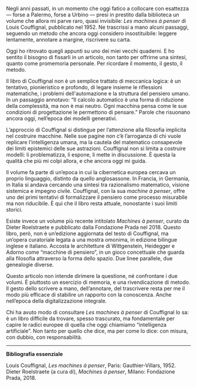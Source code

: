 Negli anni passati, in un momento che oggi fatico a collocare con esattezza — forse a Palermo, forse a Urbino — presi in prestito dalla biblioteca un volume che allora mi parve raro, quasi invisibile: *Les machines à penser* di Louis Couffignal, pubblicato nel 1952. Ne trascrissi a mano alcuni passaggi, seguendo un metodo che ancora oggi considero insostituibile: leggere lentamente, annotare a margine, riscrivere su carta.

Oggi ho ritrovato quegli appunti su uno dei miei vecchi quaderni. E ho sentito il bisogno di fissarli in un articolo, non tanto per offrirne una sintesi, quanto come promemoria personale. Per ricordare il momento, il gesto, il metodo.

Il libro di Couffignal non è un semplice trattato di meccanica logica: è un tentativo, pionieristico e profondo, di legare insieme le riflessioni matematiche, i problemi dell'automazione e la struttura del pensiero umano. In un passaggio annotavo: “Il calcolo automatico è una forma di riduzione della complessità, ma non è mai neutro. Ogni macchina pensa come le sue condizioni di progettazione le permettono di pensare.” Parole che risuonano ancora oggi, nell’epoca dei modelli generativi.

L’approccio di Couffignal si distingue per l’attenzione alla filosofia implicita nel costruire macchine. Nelle sue pagine non c’è l’arroganza di chi vuole replicare l’intelligenza umana, ma la cautela del matematico consapevole dei limiti epistemici delle sue astrazioni. Couffignal non si limita a costruire modelli: li problematizza, li espone, li mette in discussione. È questa la qualità che più mi colpì allora, e che ancora oggi mi guida.

Il volume fa parte di un’epoca in cui la cibernetica europea cercava un proprio linguaggio, distinto da quello anglosassone. In Francia, in Germania, in Italia si andava cercando una sintesi tra razionalismo matematico, visione sistemica e impegno civile. Couffignal, con la sua *machine à penser*, offre uno dei primi tentativi di formalizzare il pensiero come processo misurabile ma non riducibile. È qui che il libro resta attuale, nonostante i suoi limiti storici.

Esiste invece un volume più recente intitolato *Machines à penser*, curato da Dieter Roelstraete e pubblicato dalla Fondazione Prada nel 2018. Questo libro, però, non è un’edizione aggiornata del testo di Couffignal, ma un’opera curatoriale legata a una mostra omonima, in edizione bilingue inglese e italiano. Accosta le architetture di Wittgenstein, Heidegger e Adorno come “macchine di pensiero”, in un gioco concettuale che guarda alla filosofia attraverso la forma dello spazio. Due linee parallele, due genealogie diverse.

Questo articolo non intende dirimere la questione, né confrontare i due volumi. È piuttosto un esercizio di memoria, e una rivendicazione di metodo. Il gesto dello scrivere a mano, dell’annotare, del trascrivere resta per me il modo più efficace di stabilire un rapporto con la conoscenza. Anche nell’epoca della digitalizzazione integrale.

Chi ha avuto modo di consultare *Les machines à penser* di Couffignal lo sa: è un libro difficile da trovare, spesso trascurato, ma fondamentale per capire le radici europee di quella che oggi chiamiamo “intelligenza artificiale”. Non tanto per quello che dice, ma per come lo dice: con misura, con dubbio, con responsabilità.

---

**Bibliografia essenziale**

Louis Couffignal, *Les machines à penser*, Paris: Gauthier-Villars, 1952.  
Dieter Roelstraete (a cura di), *Machines à penser*, Milano: Fondazione Prada, 2018.
